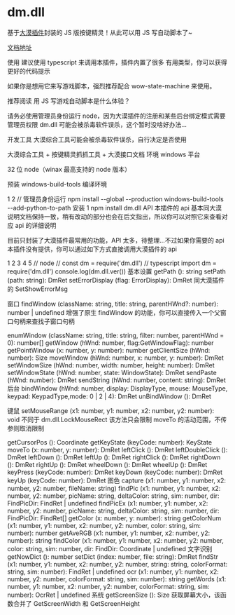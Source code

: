 # dm.dll

基于[大漠插件](http://www.dmwebsite.net/)封装的 JS 版按键精灵！从此可以用 JS 写自动脚本了~

[文档地址](https://aweiu.com/documents/dm.dll/)

使用
建议使用 typescript 来调用本插件，插件内置了很多 有用类型，你可以获得更好的代码提示

如果你是想用它来写游戏脚本，强烈推荐配合 wow-state-machine 来使用。

推荐阅读 用 JS 写游戏自动脚本是什么体验？

请务必使用管理员身份运行 node，因为大漠插件的注册和某些后台绑定模式需要管理员权限
dm.dll 可能会被杀毒软件误杀，这个暂时没啥好办法…

开发工具
大漠综合工具可能会被杀毒软件误杀，自行决定是否使用

大漠综合工具 + 按键精灵抓抓工具 + 大漠接口文档
环境
windows 平台

32 位 node（winax 最高支持的 node 版本）

预装 windows-build-tools 编译环境

1
2
// 管理员身份运行
npm install --global --production windows-build-tools --add-python-to-path
安装
1
npm install dm.dll
API
本插件的 api 基本同大漠说明文档保持一致，稍有改动的部分也会在后文指出，所以你可以对照它来查看对应 api 的详细说明

目前只封装了大漠插件最常用的功能，API 太多，待整理…不过如果你需要的 api 本插件没有提供，你可以通过如下方式直接调用大漠插件的 api

1
2
3
4
5
// node
// const dm = require('dm.dll')
// typescript
import dm = require('dm.dll')
console.log(dm.dll.ver())
基本设置
getPath (): string
setPath (path: string): DmRet
setErrorDisplay (flag: ErrorDisplay): DmRet
同大漠插件的 SetShowErrorMsg

窗口
findWindow (className: string, title: string, parentHWnd?: number): number | undefined
增强了原生 findWindow 的功能，你可以直接传入一个父窗口句柄来查找子窗口句柄

enumWindow (className: string, title: string, filter: number, parentHWnd = 0): number[]
getWindow (hWnd: number, flag:GetWindowFlag): number
getPointWindow (x: number, y: number): number
getClientSize (hWnd: number): Size
moveWindow (hWnd: number, x: number, y: number): DmRet
setWindowSize (hWnd: number, width: number, height: number): DmRet
setWindowState (hWnd: number, state: WindowState): DmRet
sendPaste (hWnd: number): DmRet
sendString (hWnd: number, content: string): DmRet
后台
bindWindow (hWnd: number, display: DisplayType, mouse: MouseType, keypad: KeypadType,mode: 0 | 2 | 4): DmRet
unBindWindow (): DmRet

键鼠
setMouseRange (x1: number, y1: number, x2: number, y2: number): void
不同于 dm.dll.LockMouseRect 该方法只会限制 moveTo 的活动范围，不传参则取消限制

getCursorPos (): Coordinate
getKeyState (keyCode: number): KeyState
moveTo (x: number, y: number): DmRet
leftClick (): DmRet
leftDoubleClick (): DmRet
leftDown (): DmRet
leftUp (): DmRet
rightClick (): DmRet
rightDown (): DmRet
rightUp (): DmRet
wheelDown (): DmRet
wheelUp (): DmRet
keyPress (keyCode: number): DmRet
keyDown (keyCode: number): DmRet
keyUp (keyCode: number): DmRet
图色
capture (x1: number, y1: number, x2: number, y2: number, fileName: string)
findPic (x1: number, y1: number, x2: number, y2: number, picName: string, deltaColor: string, sim: number, dir: FindPicDir: FindRet | undefined
findPicEx (x1: number, y1: number, x2: number, y2: number, picName: string, deltaColor: string, sim: number, dir: FindPicDir: FindRet[]
getColor (x: number, y: number): string
getColorNum (x1: number, y1: number, x2: number, y2: number, color: string, sim: number): number
getAveRGB (x1: number, y1: number, x2: number, y2: number): string
findColor (x1: number, y1: number, x2: number, y2: number, color: string, sim: number, dir: FindDir: Coordinate | undefined
文字识别
getNowDict (): number
setDict (index: number, file: string): DmRet
findStr (x1: number, y1: number, x2: number, y2: number, string: string, colorFormat: string, sim: number): FindRet | undefined
ocr (x1: number, y1: number, x2: number, y2: number, colorFormat: string, sim: number): string
getWords (x1: number, y1: number, x2: number, y2: number, colorFormat: string, sim: number): OcrRet | undefined
系统
getScreenSize (): Size
获取屏幕大小，该函数合并了 GetScreenWidth 和 GetScreenHeight

